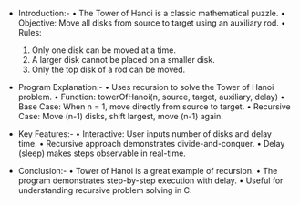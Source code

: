 * Introduction:-
  • The Tower of Hanoi is a classic mathematical puzzle.
  • Objective: Move all disks from source to target using an auxiliary rod.
• Rules:
   1. Only one disk can be moved at a time.
   2. A larger disk cannot be placed on a smaller disk.
   3. Only the top disk of a rod can be moved.
 
* Program Explanation:-
  • Uses recursion to solve the Tower of Hanoi problem.
  • Function: towerOfHanoi(n, source, target, auxiliary, delay)
  • Base Case: When n = 1, move directly from source to target.
  • Recursive Case: Move (n-1) disks, shift largest, move (n-1) again.

* Key Features:-
  • Interactive: User inputs number of disks and delay time.
  • Recursive approach demonstrates divide-and-conquer.
  • Delay (sleep) makes steps observable in real-time.
 
* Conclusion:-
  • Tower of Hanoi is a great example of recursion.
  • The program demonstrates step-by-step execution with delay.
  • Useful for understanding recursive problem solving in C.
